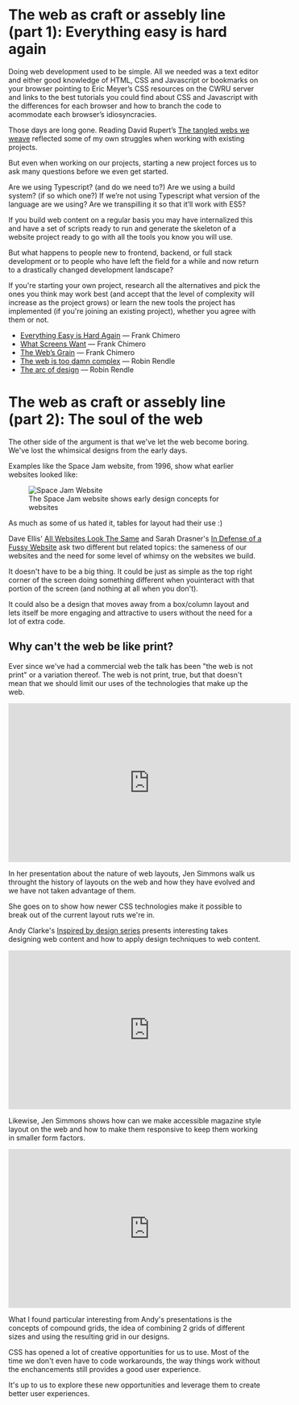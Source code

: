 # The web as craft or assebly line (part 1): Everything easy is hard again

Doing web development used to be simple. All we needed was a text editor and either good knowledge of HTML, CSS and Javascript or bookmarks on your browser pointing to Eric Meyer’s CSS resources on the CWRU server and links to the best tutorials you could find about CSS and Javascript with the differences for each browser and how to branch the code to acommodate each browser’s idiosyncracies.

Those days are long gone. Reading David Rupert’s [The tangled webs we weave](https://daverupert.com/2020/09/tangled-webs/) reflected some of my own struggles when working with existing projects.

But even when working on our projects, starting a new project forces us to ask many questions before we even get started.

Are we using Typescript? (and do we need to?) Are we using a build system? (if so which one?) If we’re not using Typescript what version of the language are we using? Are we transpilling it so that it’ll work with ES5?

If you build web content on a regular basis you may have internalized this and have a set of scripts ready to run and generate the skeleton of a website project ready to go with all the tools you know you will use.

But what happens to people new to frontend, backend, or full stack development or to people who have left the field for a while and now return to a drastically changed development landscape?

If you're starting your own project, research all the alternatives and pick the ones you think may work best (and accept that the level of complexity will increase as the project grows) or learn the new tools the project has implemented (if you're joining an existing project), whether you agree with them or not.

* [Everything Easy is Hard Again](https://frankchimero.com/blog/2018/everything-easy/) &mdash; Frank Chimero
* [What Screens Want](https://frankchimero.com/blog/2013/what-screens-want/) &mdash; Frank Chimero
* [The Web’s Grain](https://frankchimero.com/blog/2015/the-webs-grain/) &mdash; Frank Chimero
* [The web is too damn complex](https://www.robinrendle.com/essays/systems-mistakes-and-the-sea) &mdash; Robin Rendle
* [The arc of design](https://www.robinrendle.com/essays/arc-of-design/) &mdash; Robin Rendle

# The web as craft or assebly line (part 2): The soul of the web

The other side of the argument is that we've let the web become boring. We've lost the whimsical designs from the early days.

Examples like the Space Jam website, from 1996, show what earlier websites looked like:

<figure>
  <img src='https://res.cloudinary.com/dfh6ihzvj/images/v1642191251/publishing-project.rivendellweb.net/space-jam-website/space-jam-website-jpg?_i=AA' alt='Space Jam Website' width='width' height='height'>
  <figcaption>The Space Jam website shows early design concepts for websites</figcaption>
</figure>

As much as some of us hated it, tables for layout had their use :)

Dave Ellis' [All Websites Look The Same](http://www.novolume.co.uk/blog/all-websites-look-the-same/) and Sarah Drasner's [In Defense of a Fussy Website](https://css-tricks.com/in-defense-of-a-fussy-website/) ask two different but related topics: the sameness of our websites and the need for some level of whimsy on the websites we build.

It doesn't have to be a big thing. It could be just as simple as the top right corner of the screen doing something different when youinteract with that portion of the screen (and nothing at all when you don't).

It could also be a design that moves away from a box/column layout and lets itself be more engaging and attractive to users without the need for a lot of extra code.

## Why can't the web be like print?

Ever since we've had a commercial web the talk has been "the web is not print" or a variation thereof. The web is not print, true, but that doesn't mean that we should limit our uses of the technologies that make up the web.

<div class="video">
  <iframe width="560" height="315" src="https://www.youtube.com/embed/kRYrbcGWjzU" title="YouTube video player" frameborder="0" allow="accelerometer; autoplay; clipboard-write; encrypted-media; gyroscope; picture-in-picture" allowfullscreen></iframe>
</div>

In her presentation about the nature of web layouts, Jen Simmons walk us throught the history of layouts on the web and how they have evolved and we have not taken advantage of them.

She goes on to show how newer CSS technologies make it possible to break out of the current layout ruts we're in.

Andy Clarke's [Inspired by design series](https://www.smashingmagazine.com/author/andy-clarke/) presents interesting takes designing web content and how to apply design techniques to web content.

<div class="video">
  <iframe width="560" height="315" src="https://www.youtube.com/embed/eUeoLUjOUHw" title="YouTube video player" frameborder="0" allow="accelerometer; autoplay; clipboard-write; encrypted-media; gyroscope; picture-in-picture" allowfullscreen></iframe>
</div>

Likewise, Jen Simmons shows how can we make accessible magazine style layout on the web and how to make them responsive to keep them working in smaller form factors.

<div class="video">
  <iframe width="560" height="315" src="https://www.youtube.com/embed/OxrsO4aIjyc" title="YouTube video player" frameborder="0" allow="accelerometer; autoplay; clipboard-write; encrypted-media; gyroscope; picture-in-picture" allowfullscreen></iframe>
</div>

What I found particular interesting from Andy's presentations is the concepts of compound grids, the idea of combining 2 grids of different sizes and using the resulting grid in our designs.

CSS has opened a lot of creative opportunities for us to use. Most of the time we don't even have to code workarounds, the way things work without the enchancements still provides a good user experience.

It's up to us to explore these new opportunities and leverage them to create better user experiences.
